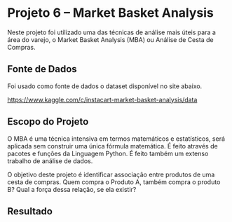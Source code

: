 # Projeto 6 – Market Basket Analysis

Neste projeto foi utilizado uma das técnicas de análise mais úteis para a área do varejo, o Market Basket Analysis (MBA) ou Análise de Cesta de Compras.

## Fonte de Dados
Foi usado como fonte de dados o dataset disponível no site abaixo.

https://www.kaggle.com/c/instacart-market-basket-analysis/data

## Escopo do Projeto
O MBA é uma técnica intensiva em termos matemáticos e estatísticos, será aplicada sem construir uma única fórmula matemática. É feito através de pacotes e funções da Linguagem Python. É feito também um extenso trabalho de análise de dados.

O objetivo deste projeto é identificar associação entre produtos de uma cesta de compras. Quem compra o Produto A, também compra o produto B? Qual a força dessa relação, se ela existir?

## Resultado
